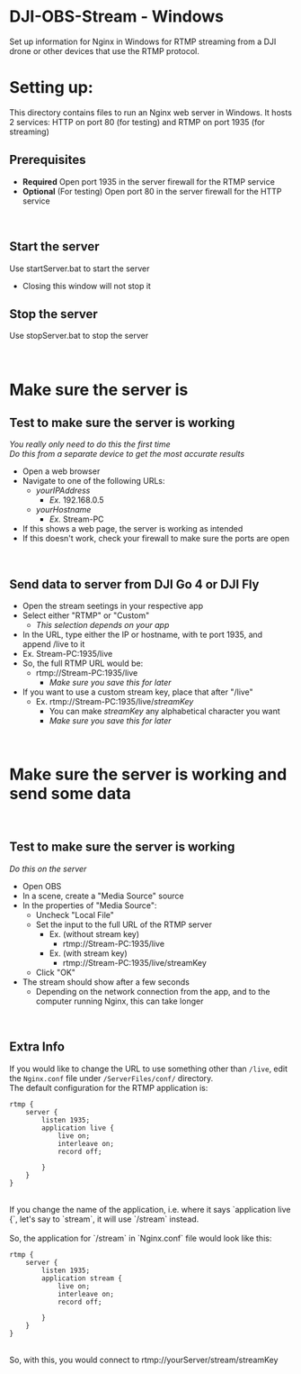 # DJI-OBS-Stream - Windows

Set up information for Nginx in Windows for RTMP streaming from a DJI drone or other devices that use the RTMP protocol.


# Setting up:

This directory contains files to run an Nginx web server in Windows. It hosts 2 services: HTTP on port 80 (for testing) and RTMP on port 1935 (for streaming)


## Prerequisites

- **Required** Open port 1935 in the server firewall for the RTMP service
- **Optional** (For testing) Open port 80 in the server firewall for the HTTP service

<br>


## Start the server

Use startServer.bat to start the server
 - Closing this window will not stop it


## Stop the server

Use stopServer.bat to stop the server


<br>


# Make sure the server is 


## Test to make sure the server is working

*You really only need to do this the first time* <br>
*Do this from a separate device to get the most accurate results*
 - Open a web browser
 - Navigate to one of the following URLs:
   - *yourIPAddress*
     - *Ex.* 192.168.0.5
   - *yourHostname*
     - *Ex.* Stream-PC
 - If this shows a web page, the server is working as intended
 - If this doesn't work, check your firewall to make sure the ports are open


 <br>


 ## Send data to server from DJI Go 4 or DJI Fly
 
 - Open the stream seetings in your respective app
 - Select either "RTMP" or "Custom"
   - *This selection depends on your app*
 - In the URL, type either the IP or hostname, with te port 1935, and append /live to it
 - Ex. Stream-PC:1935/live
 - So, the full RTMP URL would be:
   - rtmp://Stream-PC:1935/live
     - *Make sure you save this for later*
 - If you want to use a custom stream key, place that after "/live"
   - Ex. rtmp://Stream-PC:1935/live/*streamKey*
     - You can make *streamKey* any alphabetical character you want
     - *Make sure you save this for later*


 <br>


# Make sure the server is working and send some data


<br>


## Test to make sure the server is working

*Do this on the server*
 - Open OBS
 - In a scene, create a "Media Source" source
 - In the properties of "Media Source":
   - Uncheck "Local File"
   - Set the input to the full URL of the RTMP server
     - Ex. (without stream key)
       - rtmp://Stream-PC:1935/live
     - Ex. (with stream key)
       - rtmp://Stream-PC:1935/live/streamKey
   - Click "OK"
 - The stream should show after a few seconds
   - Depending on the network connection from the app, and to the computer running Nginx, this can take longer


<br>


## Extra Info

If you would like to change the URL to use something other than `/live`, edit the `Nginx.conf` file under `/ServerFiles/conf/` directory.
<br>
The default configuration for the RTMP application is:
<br>
```
rtmp {
    server {
        listen 1935;
        application live {
            live on;
            interleave on;
            record off;

        }
    }
}
```
<br>
If you change the name of the application, i.e. where it says `application live {`, let's say to `stream`, it will use `/stream` instead.
<br>
<br>
So, the application for `/stream` in `Nginx.conf` file would look like this:
<br>

```
rtmp {
    server {
        listen 1935;
        application stream {
            live on;
            interleave on;
            record off;

        }
    }
}
```
<br>
So, with this, you would connect to rtmp://yourServer/stream/streamKey